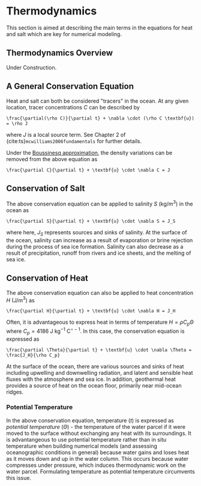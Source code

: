 # Thermodynamics

This section is aimed at describing the main terms in the equations for heat and salt which are key for numerical modeling. 

## Thermodynamics Overview
Under Construction.

## A General Conservation Equation
Heat and salt can both be considered "tracers" in the ocean. At any given location, tracer concentrations $C$ can be described by 

```{math}
\frac{\partial(\rho C)}{\partial t} + \nabla \cdot (\rho C \textbf{u}) = \rho J
```

where $J$ is a local source term. See Chapter 2 of {cite:ts}`mcwilliams2006fundamentals` for further details.

Under the [Boussinesq approximation](https://profmikewood.github.io/ocean_modeling_book/oceanography/momentum.html#the-boussinesq-approximation), the density variations can be removed from the above equation as

```{math}
\frac{\partial C}{\partial t} + \textbf{u} \cdot \nabla C = J
```

## Conservation of Salt
The above conservation equation can be applied to salinity $S$ (kg/m$^3$) in the ocean as 

```{math}
\frac{\partial S}{\partial t} + \textbf{u} \cdot \nabla S = J_S
```

where here, $J_S$ represents sources and sinks of salinity. At the surface of the ocean, salinity can increase as a result of evaporation or brine rejection during the process of sea ice formation. Salinity can also decrease as a result of precipitation, runoff from rivers and ice sheets, and the melting of sea ice. 


## Conservation of Heat
The above conservation equation can also be applied to heat concentration $H$ (J/m$^3$) as 

```{math}
\frac{\partial H}{\partial t} + \textbf{u} \cdot \nabla H = J_H
```

Often, it is advantageous to express heat in terms of temperature $H = \rho C_p \Theta$ where $C_p = 4186$ J kg$^{-1}$ C$^{\circ-1}$. In this case, the conservation equation is expressed as 

```{math}
\frac{\partial \Theta}{\partial t} + \textbf{u} \cdot \nabla \Theta = \frac{J_H}{\rho C_p}
```

At the surface of the ocean, there are various sources and sinks of heat including upwelling and downwelling radiation, and latent and sensible heat fluxes with the atmosphere and sea ice. In addition, geothermal heat provides a source of heat on the ocean floor, primarily near mid-ocean ridges.

### Potential Temperature
In the above conservation equation, temperature ($t$) is expressed as *potential temperature* ($\Theta$) - the temperature of the water parcel if it were moved to the surface without exchanging any heat with its surroundings. It is advantangeous to use potential temperature rather than in situ temperature when building numerical models (and assessing oceanographic conditions in general) because water gains and loses heat as it moves down and up in the water column. This occurs because water compresses under pressure, which induces thermodynamic work on the water parcel. Formulating temperature as potential temperature circumvents this issue.

